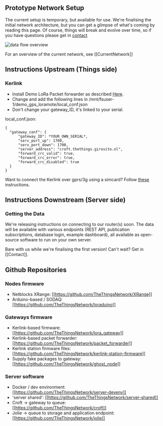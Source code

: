 ## Prototype Network Setup

The current setup is temporary, but available for use.
We're finalising the initial network architecture, but
you can get a glimpse of what's coming by reading this page.
Of course, things will break and evolve over time, so
if you have questions please get in [contact](Contact)

![data flow overview](imgs/ttn_prototype_data_flow.png)

For an overview of the current network, see
[[CurrentNetwork]]


## Instructions Upstream (Things side)
### Kerlink
* Install Demo LoRa Packet forwarder as described [Here](http://wikikerlink.fr/lora-station/doku.php?id=wiki:semtech#demo_lora_packet_forwarderready-to-use_package).
* Change and add the following lines in /mnt/fsuser-1/demo_gps_loramote/local_conf.json
* Don't change your gateway_ID, it's linked to your serial.

local_conf.json:

	{
	  "gateway_conf": {
	      "gateway_ID": *YOUR_OWN_SERIAL*,
		  "serv_port_up": 1700,
		  "serv_port_down": 1700,
		  "server_address": "croft.thethings.girovito.nl",
		  "forward_crc_valid": true,
		  "forward_crc_error": true,
		  "forward_crc_disabled": true
	  }
	}

Want to connect the Kerlink over gprs/3g using a simcard? Follow [these](gateways/kerlink/mobile-connection) instructions.

## Instructions Downstream (Server side)
### Getting the Data
We're releasing instructions on connecting to our router(s) soon. The data will be available with various endpoints (REST API, publication subscriptions, database login, example dashboard), all available as open-source software to run on your own server.

Bare with us while we're finalising the first version! Can't wait? Get in [[Contact]].


## Github Repositories

### Nodes firmware
* Netblocks XRange: [[https://github.com/TheThingsNetwork/XRange]]
* Arduino-based / SODAQ: [[https://github.com/TheThingsNetwork/loraduino]]

### Gateways firmware
* Kerlink-based firmware: [[https://github.com/TheThingsNetwork/lora_gateway]]
* Kerlink-based packet forwarder: [[https://github.com/TheThingsNetwork/packet_forwarder]]
* Kerlink station firmware files: [[https://github.com/TheThingsNetwork/kerlink-station-firmware]]
* Supply fake packages to gateway: [[https://github.com/TheThingsNetwork/ghost_node]]

### Server software
* Docker / dev environment: [[https://github.com/TheThingsNetwork/server-devenv]]
* 'server shared': [[https://github.com/TheThingsNetwork/server-shared]]
* Croft -> gateway to queue: [[https://github.com/TheThingsNetwork/croft]]
* Jolie -> queue to storage and application endpoint: [[https://github.com/TheThingsNetwork/jolie]]